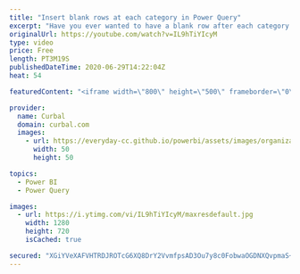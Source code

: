 ```yaml
---
title: "Insert blank rows at each category in Power Query"
excerpt: "Have you ever wanted to have a blank row after each category or subcategory, so you can visualize your data in a table?   In this video I will show you how to add a blank row for each group using power query in one step!  Enjoy!  Here you can download all the pbix files: https://curbal.com/donwload-center"
originalUrl: https://youtube.com/watch?v=IL9hTiYIcyM
type: video
price: Free
length: PT3M19S
publishedDateTime: 2020-06-29T14:22:04Z
heat: 54

featuredContent: "<iframe width=\"800\" height=\"500\" frameborder=\"0\" src=\"https://www.youtube.com/embed/IL9hTiYIcyM\" allow=\"accelerometer; autoplay; encrypted-media; gyroscope; picture-in-picture\" allowfullscreen></iframe>"

provider:
  name: Curbal
  domain: curbal.com
  images:
    - url: https://everyday-cc.github.io/powerbi/assets/images/organizations/curbal.com-50x50.jpg
      width: 50
      height: 50

topics:
  - Power BI
  - Power Query

images:
  - url: https://i.ytimg.com/vi/IL9hTiYIcyM/maxresdefault.jpg
    width: 1280
    height: 720
    isCached: true

secured: "XGiYVeXAFVHTRDJROTcG6XQ8DrY2VvmfpsAD3Ou7y8c0FobwaOGDNXQvpmaS+asOaqqrQwYAt3s+qy/tGAVgJGsZO8R6pZpM+NxMKZRA8nhMvn/yVTmJtBJsBDP+4u46LIMNhK7DQpqU9WorwZ9RN39OE2KlRRTV/r+p0pQ0uumoQLWKp1Qp/WMlgSmuQ0XJOo5LXR8Yid6SowkNMdx5Fu7Txi1DasExBm6XjgSQZYTrqJp0nkYX/3JK5uEuS+s0NzmXnpUWBBJ2b6/3SCDP9nKQeqEiFTHR8vpd+1jaT6swBQ6Bo1VNd0YB2oUG8qS/UNASOE7wP58c5zlVIE544vNndxdRP0IIOHMxVLbROBVO6/yyVeoBtLxMP1gak1r4MgtNnUDSBHqO2GpqY2nee171ogIUktY74pmQN/aG/d4=;4n4yh1EYoqnBM4LA64oDEQ=="
---
```



